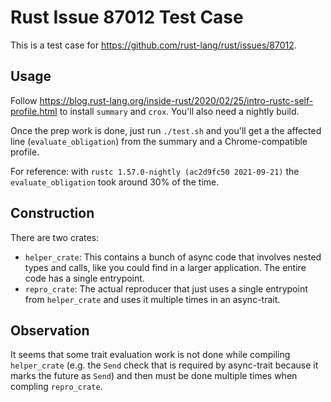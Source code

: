 # Rust Issue 87012 Test Case

This is a test case for <https://github.com/rust-lang/rust/issues/87012>.


## Usage
Follow <https://blog.rust-lang.org/inside-rust/2020/02/25/intro-rustc-self-profile.html> to install `summary` and
`crox`. You'll also need a nightly build.

Once the prep work is done, just run `./test.sh` and you'll get a the affected line (`evaluate_obligation`) from the
summary and a Chrome-compatible profile.

For reference: with `rustc 1.57.0-nightly (ac2d9fc50 2021-09-21)` the `evaluate_obligation` took around 30% of the time.


## Construction
There are two crates:

- `helper_crate`: This contains a bunch of async code that involves nested types and calls, like you could find in a
  larger application. The entire code has a single entrypoint.
- `repro_crate`: The actual reproducer that just uses a single entrypoint from `helper_crate` and uses it multiple times
  in an async-trait.


## Observation
It seems that some trait evaluation work is not done while compiling `helper_crate` (e.g. the `Send` check that is
required by async-trait because it marks the future as `Send`) and then must be done multiple times when compling
`repro_crate`.
